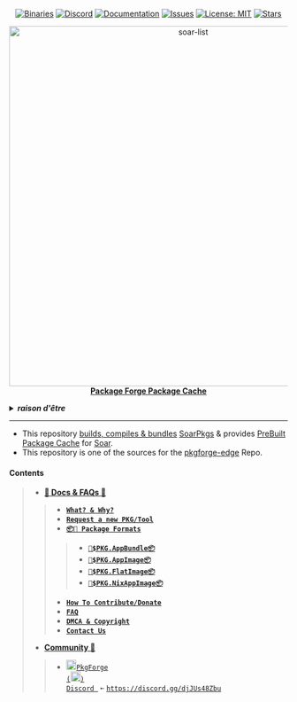 <div align="center">

[discord-shield]: https://img.shields.io/discord/1313385177703256064?logo=%235865F2&label=Discord
[discord-url]: https://discord.gg/djJUs48Zbu
[stars-shield]: https://img.shields.io/github/stars/pkgforge/pkgcache.svg
[stars-url]: https://github.com/pkgforge/pkgcache/stargazers
[issues-shield]: https://img.shields.io/github/issues/pkgforge/pkgcache.svg
[issues-url]: https://github.com/pkgforge/pkgcache/issues
[license-shield]: https://img.shields.io/github/license/pkgforge/pkgcache.svg
[license-url]: https://github.com/pkgforge/pkgcache/blob/main/LICENSE
[doc-shield]: https://img.shields.io/badge/docs.pkgforge.dev-blue
[doc-url]: https://docs.pkgforge.dev/orgs/pkgforge-core/projects/pkgcache

<a href="https://github.com/pkgforge/pkgcache/tree/main/.github/scripts"><img src="https://img.shields.io/badge/Packages-(16)+(72)-blue?labelColor=orange&style=flat&link=https://github.com/pkgforge/pkgcache/tree/main/.github/scripts" alt="Binaries" /></a>
[![Discord][discord-shield]][discord-url]
[![Documentation][doc-shield]][doc-url]
[![Issues][issues-shield]][issues-url]
[![License: MIT][license-shield]][license-url]
[![Stars][stars-shield]][stars-url]
</div>

<p align="center">
    <!-- <a href="https://github.com/pkgforge/soar">
        <img src="https://github.com/user-attachments/assets/220ce7b3-55b3-496e-b3b8-2556123193a2" width="100">
    </a><br> -->
    <a href="https://github.com/pkgforge/soar">
        <img src="https://bin.pkgforge.dev/list.gif?tmp.6dMeUrLrEK=tmp.oaUI7vYDUt" alt="soar-list" width="650">
    </a><br> 
    <b><strong> <a href="https://docs.pkgforge.dev/orgs/pkgforge-core/projects/pkgcache">Package Forge Package Cache</a></code></strong></b>
    <br>
</p>

<!-- Crude Attempt at Humor -->
<details>
  <summary><b><i>raison d'être</i></b></summary>
  <a href="https://www.reddit.com/r/github/comments/1at9br4/i_am_new_to_github_and_i_have_lots_to_say/" target="_blank">
    <img src="https://github.com/user-attachments/assets/c8b22bea-a88d-48f8-b4d2-61284320d87f" alt="Inspiration Image">
  </a>
  <a href="https://github.com/sherlock-project/sherlock/issues/2011" target="_blank">
    <img src="https://github.com/user-attachments/assets/5a08ecaa-a412-4eaf-a9e8-1214455a6368" alt="Inspiration Image">
  </a>
</details>

---
- This repository [builds, compiles & bundles](https://github.com/pkgforge/pkgcache/actions) [SoarPkgs](https://github.com/pkgforge/soarpkgs) & provides [PreBuilt Package Cache](https://docs.pkgforge.dev/orgs/pkgforge-core/projects/pkgcache/cache) for [Soar](https://github.com/pkgforge/soar).
- This repository is one of the sources for the [pkgforge-edge](https://docs.pkgforge.dev/repositories/pkgforge-edge) Repo.
#### Contents
> - [**📖 Docs & FAQs 📖**](https://docs.pkgforge.dev/orgs/pkgforge-core/projects/pkgcache)
> > - [**`What? & Why?`**](https://docs.pkgforge.dev/orgs/pkgforge-core/projects/pkgcache/faq#history-and-lore)
> > - [**`Request a new PKG/Tool`**](https://docs.pkgforge.dev/orgs/pkgforge-core/projects/pkgcache/package-request)
> > - [**`📦📀 Package Formats`**](https://docs.pkgforge.dev/formats/packages)
> > > - [**`📀$PKG.AppBundle📦`**](https://docs.pkgforge.dev/formats/packages/appbundle)
> > > - [**`📀$PKG.AppImage📦`**](https://docs.pkgforge.dev/formats/packages/appimage)
> > > - [**`📀$PKG.FlatImage📦`**](https://docs.pkgforge.dev/formats/packages/flatimage)
> > > - [**`📀$PKG.NixAppImage📦`**](https://docs.pkgforge.dev/formats/packages/nixappimage)
> > - [**`How To Contribute/Donate`**](https://docs.pkgforge.dev/orgs/pkgforge-core/projects/pkgcache/contribution)
> > - [**`FAQ`**](https://docs.pkgforge.dev/orgs/pkgforge-core/projects/pkgcache/faq)
> > - [**`DMCA & Copyright`**](https://docs.pkgforge.dev/orgs/pkgforge-core/projects/pkgcache/dmca-or-copyright-cease-and-desist)
> > - [**`Contact Us`**](https://docs.pkgforge.dev/contact/chat)
> - [**Community 💬**](https://docs.pkgforge.dev/contact/chat)
> > - <a href="https://discord.gg/djJUs48Zbu"><img src="https://github.com/user-attachments/assets/5a336d72-6342-4ca5-87a4-aa8a35277e2f" width="18" height="18"><code>PkgForge (<img src="https://github.com/user-attachments/assets/a08a20e6-1795-4ee6-87e6-12a8ab2a7da6" width="18" height="18">) Discord </code></a> `➼` [`https://discord.gg/djJUs48Zbu`](https://discord.gg/djJUs48Zbu)
